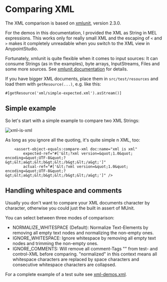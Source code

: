 # Comparing XML

The XML comparison is based on [xmlunit](https://github.com/xmlunit/xmlunit), version 2.3.0.

For the demos in this documentation, I provided the XML as String in MEL expressions. This works only for really small XML
and the escaping of `<` and `>` makes it completely unreadable when you switch to the XML view in AnypointStudio.

Fortunately, xmlunit is quite flexible when it comes to input sources: It can consume Strings (as in the examples), byte arrays, InputStreams,
Files and some more sources. See [xmlunit documentation](https://github.com/xmlunit/user-guide/wiki/Providing-Input-to-XMLUnit) for details.

If you have bigger XML documents, place them in `src/test/resources` and load them with `getResource(...)`, e.g. like this:

```
#[getResource('xml/simple-expected.xml').asStream()]
```

## Simple example

So let's start with a simple example to compare two XML Strings:

![xml-is-xml](https://github.com/rbutenuth/assert-object-equals-connector/blob/master/doc/images/xml-is-xml.png)

As long as you ignore all the quoting, it's quite simple n XML, too:
```
    <assert-object-equals:compare-xml doc:name="xml is xml" 
        expected-ref="#['&lt;?xml version=&quot;1.0&quot; encoding=&quot;UTF-8&quot;?&gt;&lt;a&gt;&lt;b&gt;&lt;/b&gt;&lt;/a&gt;']"
        actual-ref="#['&lt;?xml version=&quot;1.0&quot; encoding=&quot;UTF-8&quot;?&gt;&lt;a&gt;&lt;b&gt;&lt;/b&gt;&lt;/a&gt;']" />
```

## Handling whitespace and comments

Usually you don't want to compare your XML documents character by character, otherwise you could just the built in assert of MUnit.

You can select between three modes of comparison:

* NORMALIZE_WHITESPACE (Default): Normalize Text-Elements by removing all empty text nodes and normalizing the non-empty ones.
* IGNORE_WHITESPACE: Ignore whitespace by removing all empty text nodes and trimming the non-empty ones.
* IGNORE_COMMENTS: Will remove all comment-Tags "<!-- Comment -->" from test- and control-XML before comparing.
"normalized" in this context means all whitespace characters are replaced by space characters and consecutive
whitespace characters are collapsed.

For a complete example of a test suite see [xml-demos.xml](xml-demos.xml).
